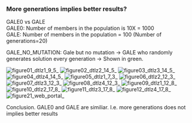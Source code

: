 ### More generations implies better results?  
GALE0 vs GALE  
GALE0: Number of members in the population is 10X = 1000  
GALE: Number of members in the population = 100 (Number of generations=20)  

GALE_NO_MUTATION: Gale but no mutation -> GALE who randomly generates solution every generation -> Shown in green.  

![figure01_dtlz1_9_5_](https://cloud.githubusercontent.com/assets/6147456/11126899/4409e2c0-893f-11e5-958d-5de790b71ffe.png)
![figure02_dtlz2_14_5_](https://cloud.githubusercontent.com/assets/6147456/11126896/44086cce-893f-11e5-975d-b021a3da0c02.png)
![figure03_dtlz3_14_5_](https://cloud.githubusercontent.com/assets/6147456/11126900/440a2d2a-893f-11e5-9f85-ab6e730b9574.png)
![figure04_dtlz4_14_5_](https://cloud.githubusercontent.com/assets/6147456/11126895/4404b886-893f-11e5-9c8d-3af6a516c450.png)
![figure05_dtlz1_7_3_](https://cloud.githubusercontent.com/assets/6147456/11126898/44099a4a-893f-11e5-9b52-b8687fb95c0d.png)
![figure06_dtlz2_12_3_](https://cloud.githubusercontent.com/assets/6147456/11126897/440903f0-893f-11e5-8e03-888212c5e4b7.png)
![figure07_dtlz3_12_3_](https://cloud.githubusercontent.com/assets/6147456/11126901/440fa246-893f-11e5-9d63-745d2e4f31f2.png)
![figure08_dtlz4_12_3_](https://cloud.githubusercontent.com/assets/6147456/11126902/4417569e-893f-11e5-9a6f-84b7577e2914.png)
![figure09_dtlz1_12_8_](https://cloud.githubusercontent.com/assets/6147456/11126905/4419154c-893f-11e5-86db-96707e6ff4e6.png)
![figure10_dtlz2_17_8_](https://cloud.githubusercontent.com/assets/6147456/11126904/4417bcb0-893f-11e5-8bc1-159c779b2e1c.png)
![figure11_dtlz3_17_8_](https://cloud.githubusercontent.com/assets/6147456/11126903/44177ed0-893f-11e5-9e65-f11e5a3db1f8.png)
![figure12_dtlz4_17_8_](https://cloud.githubusercontent.com/assets/6147456/11126906/4418f972-893f-11e5-96da-941f71fd4c71.png)
![figure21_web_portal_](https://cloud.githubusercontent.com/assets/6147456/11126907/441c05e0-893f-11e5-8c8c-3b4fa481afbd.png)

Conclusion. GALE0 and GALE are similiar. I.e. more generations does not implies better results

### 
